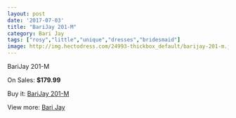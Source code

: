 ```yaml
---
layout: post
date: '2017-07-03'
title: "BariJay 201-M"
category: Bari Jay
tags: ["rosy","little","unique","dresses","bridesmaid"]
image: http://img.hectodress.com/24993-thickbox_default/barijay-201-m.jpg
---
```

BariJay 201-M

On Sales: **$179.99**
<a href="https://www.hectodress.com/bari-jay/11480-barijay-201-m.html"><amp-img layout="responsive" width="600" height="600" src="//img.hectodress.com/24993-thickbox_default/barijay-201-m.jpg" alt="BariJay 201-M 0" /></a>
<a href="https://www.hectodress.com/bari-jay/11480-barijay-201-m.html"><amp-img layout="responsive" width="600" height="600" src="//img.hectodress.com/24994-thickbox_default/barijay-201-m.jpg" alt="BariJay 201-M 1" /></a>

Buy it: [BariJay 201-M](https://www.hectodress.com/bari-jay/11480-barijay-201-m.html "BariJay 201-M")

View more: [Bari Jay](https://www.hectodress.com/183-bari-jay "Bari Jay")